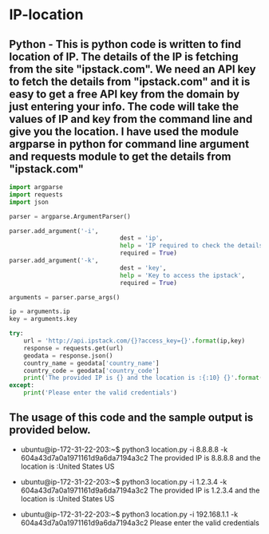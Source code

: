 # IP-location
## Python - This is python code is written to find location of IP. The details of the IP is fetching from the site "ipstack.com". We need an API key to fetch the details from "ipstack.com" and it is easy to get a free API key from the domain by just entering your info. The code will take the values of IP and key from the command line  and give you the location. I have used the module argparse in python for command line argument and requests module to get the details from "ipstack.com"

```python
import argparse
import requests
import json

parser = argparse.ArgumentParser()

parser.add_argument('-i',
                               dest = 'ip',
                               help = 'IP required to check the details',
                               required = True)
parser.add_argument('-k',
                               dest = 'key',
                               help = 'Key to access the ipstack',
                               required = True)

arguments = parser.parse_args()

ip = arguments.ip
key = arguments.key

try:
    url = 'http://api.ipstack.com/{}?access_key={}'.format(ip,key)
    response = requests.get(url)
    geodata = response.json()
    country_name = geodata['country_name']
    country_code = geodata['country_code']
    print('The provided IP is {} and the location is :{:10} {}'.format(ip,country_name,country_code))
except:
    print('Please enter the valid credentials')
```

## The usage of this code and the sample output is provided below.

- ubuntu@ip-172-31-22-203:~$ python3 location.py -i 8.8.8.8 -k 604a43d7a0a1971161d9a6da7194a3c2
The provided IP is 8.8.8.8 and the location is :United States US

- ubuntu@ip-172-31-22-203:~$ python3 location.py -i 1.2.3.4 -k 604a43d7a0a1971161d9a6da7194a3c2
The provided IP is 1.2.3.4 and the location is :United States US

- ubuntu@ip-172-31-22-203:~$ python3 location.py -i 192.168.1.1 -k 604a43d7a0a1971161d9a6da7194a3c2
Please enter the valid credentials
